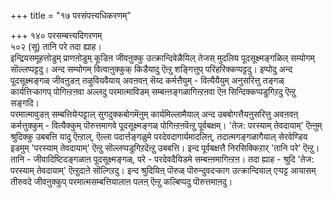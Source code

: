 +++
title = "१७ परसंपत्त्यधिकरणम्"

+++
१४० परसम्बत्त्यदिगरणम्  
५०२ (सू) तानि परे तदा ह्याह।  
इन्द्रियसमूहत्तोडुम् प्राणऩोडुम् कूडिऩ जीवऩुक्कु उत्क्रान्दिवेळैयिल् तेजस् मुदलिय पूदसूक्ष्मङ्गळिल् सम्योगम् सॊल्लप्पट्टदु। अन्द सम्योगम् वित्वाऩुक्कुक् किडैयादु ऎऩ्ऱु शङ्गित्तुप् परिहरिक्कप्पट्टदु। इप्पोदु अन्द पूदसूक्ष्मङ्गळ् जीवऩुडऩ् तऴुवियवैयाय् अवऩवऩ् सॆय्द कर्मत्तैयुम् - वित्यैयैयुम् अनुसरित्तु तङ्गळ् कार्यत्तिऱ्कागप् पोगिऩ्ऱऩवा अल्लदु परमात्माविडम् सम्बऩ्ऩङ्गळागिऩ्ऱऩवा ऎऩ सिन्दिक्कप्पडुगिऱदु ऎऩ्ऱु सङ्गदि।  
परमात्मावुडऩ् सम्बत्तियेऱ्पट्टाल् सुगदुक्कबोगमॆऩुम् कार्यमिल्लामैयाल् अन्द उबबोगत्तैयऩुसरित्तु अवऩवऩ् कर्मत्तुक्कुम् - वित्यैक्कुम् पॊरुत्तमागवे पूदसूक्ष्मङ्गळ् पोगिऩ्ऱऩवॆऩ्ऱु पूर्वबक्षम्। 'तेज: परस्याम् तेवदायाम्' ऎऩ्ऩुम् श्रुदिक्कु उबबत्ति यादु ऎऩ्ऱाल्, ऎल्ला पदार्त्तङ्गळुमे परदेवदागार्यमादलिऩ्, तदात्मगङ्गळागैयाल् सेरवेण्डिय इडमुम् 'परस्याम् तेवदायाम्' ऎऩ्ऱु सॊल्लप्पडुगिऱदॆऩ्ऱु उबबत्ति। इन्द पूर्वबक्षत्तै निरसिक्किऱार् 'तानि परे' ऎऩ्ऱु।   
तानि - जीवादिष्टिदङ्गळाऩ पूदसूक्ष्मङ्गळ्, परे - परदेवदैयिडमे सम्बऩ्ऩमागिऩ्ऱऩ। तदा ह्याह - श्रुदि 'तेज: परस्याम् तेवदायाम्' ऎऩ्ऱुदाऩे सॊल्गिऱदु। इन्द श्रुदियिऩ् पॊरुळ् पॊरुन्दुवदऱ्काग उत्क्रान्दियाल् एऱ्पट्ट आयासम् तीरुवदे जीवऩुक्कुप् परमात्मसम्बत्तियालाऩ पलऩ् ऎऩ्ऱु कल्बिप्पदु पॊरुत्तमाऩदु।

